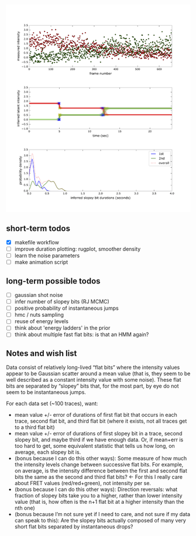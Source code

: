![inference](figures/SNF2h103nMATP1mMHighFPS_2015_Dec04_Spot1_191_Results.png)

## short-term todos
- [x] makefile workflow
- [ ] improve duration plotting: rugplot, smoother density
- [ ] learn the noise parameters
- [ ] make animation script

## long-term possible todos
- [ ] gaussian shot noise
- [ ] infer number of slopey bits (RJ MCMC)
- [ ] positive probability of instantaneous jumps
- [ ] hmc / nuts sampling
- [ ] reuse of energy levels
- [ ] think about 'energy ladders' in the prior
- [ ] think about multiple fast flat bits: is that an HMM again?

## Notes and wish list
Data consist of relatively long-lived “flat bits” where the intensity values
appear to be Gaussian scatter around a mean value (that is, they seem to be
well described as a constant intensity value with some noise). These flat bits
are separated by “slopey” bits that, for the most part, by eye do not seem to
be instantaneous jumps.

For each data set (~100 traces), want:
- mean value +/- error of durations of first flat bit that occurs in each
  trace, second flat bit, and third flat bit (where it exists, not all traces
  get to a third flat bit)
- mean value +/- error of durations of first slopey bit in a trace, second
  slopey bit, and maybe third if we have enough data. Or, if mean+err is too
  hard to get, some equivalent statistic that tells us how long, on average, each
  slopey bit is.
- (bonus because I can do this other ways): Some measure of how much the
  intensity levels change between successive flat bits. For example, on
  average, is the intensity difference between the first and second flat bits the
  same as the second and third flat bits? <- For this I really care about FRET
  values (red/red+green), not intensity per se.
- (bonus because I can do this other ways): Direction reversals: what fraction
  of slopey bits take you to a higher, rather than lower intensity value (that
  is, how often is the n+1 flat bit at a higher intensity than the nth one)
- (bonus because I’m not sure yet if I need to care, and not sure if my data
  can speak to this): Are the slopey bits actually composed of many very short
  flat bits separated by instantaneous drops?
